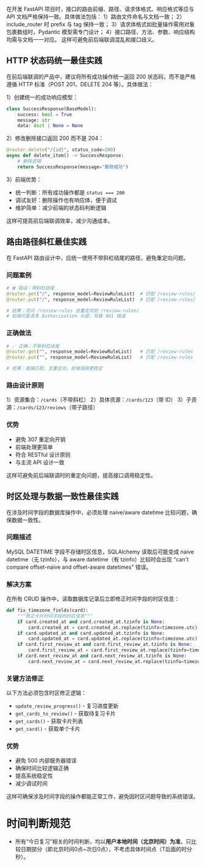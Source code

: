 在开发 FastAPI 项目时，接口的路由前缀、路径、请求体格式、响应格式等应与 API 文档严格保持一致。具体做法包括：
1）路由文件命名与文档一致；
2）include_router 时 prefix 与 tag 保持一致；
3）请求体格式如批量操作需用对象包裹数组时，Pydantic 模型需专门设计；
4）接口路径、方法、参数、响应结构均需与文档一一对应。
这样可避免前后端联调混乱和接口歧义。

## HTTP 状态码统一最佳实践

在前后端联调的产品中，建议将所有成功操作统一返回 200 状态码，而不是严格遵循 HTTP 标准（POST 201、DELETE 204 等）。具体做法：

1）创建统一的成功响应模型：
```python
class SuccessResponse(BaseModel):
    success: bool = True
    message: str
    data: dict | None = None
```

2）修改删除接口返回 200 而不是 204：
```python
@router.delete("/{id}", status_code=200)
async def delete_item() -> SuccessResponse:
    # 删除逻辑
    return SuccessResponse(message="删除成功")
```

3）前端优势：
- 统一判断：所有成功操作都是 `status === 200`
- 调试友好：删除操作也有响应体，便于调试
- 维护简单：减少前端的状态码判断逻辑

这样可提高前后端联调效率，减少沟通成本。

## 路由路径斜杠最佳实践

在 FastAPI 路由设计中，应统一使用不带斜杠结尾的路径，避免重定向问题。

### 问题案例
```python
# ❌ 错误：带斜杠结尾
@router.get("/", response_model=ReviewRuleList)  # 匹配 /review-rules/
@router.put("/", response_model=ReviewRuleList)  # 匹配 /review-rules/

# 结果：访问 /review-rules 会重定向到 /review-rules/
# 前端可能丢失 Authorization 头部，导致 401 错误
```

### 正确做法
```python
# ✅ 正确：不带斜杠结尾
@router.get("", response_model=ReviewRuleList)   # 匹配 /review-rules
@router.put("", response_model=ReviewRuleList)   # 匹配 /review-rules

# 结果：直接匹配，无重定向，前端调用更稳定
```

### 路由设计原则
1）资源集合：`/cards`（不带斜杠）
2）具体资源：`/cards/123`（带 ID）
3）子资源：`/cards/123/reviews`（带子路径）

### 优势
- 避免 307 重定向开销
- 前端处理更简单
- 符合 RESTful 设计原则
- 与主流 API 设计一致

这样可避免前后端联调时的重定向问题，提高接口调用稳定性。

## 时区处理与数据一致性最佳实践

在涉及时间字段的数据库操作中，必须处理 naive/aware datetime 比较问题，确保数据一致性。

### 问题描述
MySQL DATETIME 字段不存储时区信息，SQLAlchemy 读取后可能变成 naive datetime（无 tzinfo），与 aware datetime（有 tzinfo）比较时会出现 "can't compare offset-naive and offset-aware datetimes" 错误。

### 解决方案
在所有 CRUD 操作中，读取数据库记录后立即修正时间字段的时区信息：

```python
def fix_timezone_fields(card):
    """修正卡片时间字段的时区信息"""
    if card.created_at and card.created_at.tzinfo is None:
        card.created_at = card.created_at.replace(tzinfo=timezone.utc)
    if card.updated_at and card.updated_at.tzinfo is None:
        card.updated_at = card.updated_at.replace(tzinfo=timezone.utc)
    if card.first_review_at and card.first_review_at.tzinfo is None:
        card.first_review_at = card.first_review_at.replace(tzinfo=timezone.utc)
    if card.next_review_at and card.next_review_at.tzinfo is None:
        card.next_review_at = card.next_review_at.replace(tzinfo=timezone.utc)
```

### 关键方法修正
以下方法必须包含时区修正逻辑：
- `update_review_progress()` - 复习进度更新
- `get_cards_to_review()` - 获取待复习卡片  
- `get_cards()` - 获取卡片列表
- `get_card()` - 获取单个卡片

### 优势
- 避免 500 内部服务器错误
- 确保时间比较逻辑正确
- 提高系统稳定性
- 减少调试时间

这样可确保涉及时间字段的操作都能正常工作，避免因时区问题导致的系统错误。 

# 时间判断规范
- 所有“今日复习”相关的时间判断，均以**用户本地时间（北京时间）为准**，只比较日期部分（即北京时间0点~次日0点），不考虑具体时间点（T后面的时分秒）。 